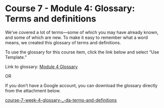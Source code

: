 # Course 7 - Module 4: Glossary: Terms and definitions

We’ve covered a lot of terms—some of which you may have already known, and some of which are new. To make it easy to remember what a word means, we created this glossary of terms and definitions.

To use the glossary for this course item, click the link below and select “Use Template.”

Link to glossary: [Module 4 Glossary](https://docs.google.com/document/d/1AUoUSdH3NKB8gQZFZB8UYk2TbZgaD5cLfFOV6rLe0vc/template/preview)

OR

If you don’t have a Google account, you can download the glossary directly from the attachment below.

[course-7-week-4-glossary-_-da-terms-and-definitions](./resources/course-7-week-4-glossary-_-da-terms-and-definitions.docx)
